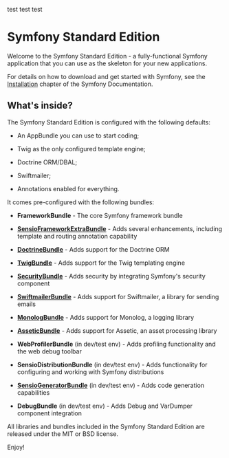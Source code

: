 test test test




Symfony Standard Edition
========================

Welcome to the Symfony Standard Edition - a fully-functional Symfony
application that you can use as the skeleton for your new applications.

For details on how to download and get started with Symfony, see the
[Installation][1] chapter of the Symfony Documentation.

What's inside?
--------------

The Symfony Standard Edition is configured with the following defaults:

  * An AppBundle you can use to start coding;

  * Twig as the only configured template engine;

  * Doctrine ORM/DBAL;

  * Swiftmailer;

  * Annotations enabled for everything.

It comes pre-configured with the following bundles:

  * **FrameworkBundle** - The core Symfony framework bundle

  * [**SensioFrameworkExtraBundle**][6] - Adds several enhancements, including
    template and routing annotation capability

  * [**DoctrineBundle**][7] - Adds support for the Doctrine ORM

  * [**TwigBundle**][8] - Adds support for the Twig templating engine

  * [**SecurityBundle**][9] - Adds security by integrating Symfony's security
    component

  * [**SwiftmailerBundle**][10] - Adds support for Swiftmailer, a library for
    sending emails

  * [**MonologBundle**][11] - Adds support for Monolog, a logging library

  * [**AsseticBundle**][12] - Adds support for Assetic, an asset processing
    library

  * **WebProfilerBundle** (in dev/test env) - Adds profiling functionality and
    the web debug toolbar

  * **SensioDistributionBundle** (in dev/test env) - Adds functionality for
    configuring and working with Symfony distributions

  * [**SensioGeneratorBundle**][13] (in dev/test env) - Adds code generation
    capabilities

  * **DebugBundle** (in dev/test env) - Adds Debug and VarDumper component
    integration

All libraries and bundles included in the Symfony Standard Edition are
released under the MIT or BSD license.

Enjoy!

[1]:  https://symfony.com/doc/2.7/book/installation.html
[6]:  https://symfony.com/doc/current/bundles/SensioFrameworkExtraBundle/index.html
[7]:  https://symfony.com/doc/2.7/book/doctrine.html
[8]:  https://symfony.com/doc/2.7/book/templating.html
[9]:  https://symfony.com/doc/2.7/book/security.html
[10]: https://symfony.com/doc/2.7/cookbook/email.html
[11]: https://symfony.com/doc/2.7/cookbook/logging/monolog.html
[12]: https://symfony.com/doc/2.7/cookbook/assetic/asset_management.html
[13]: https://symfony.com/doc/2.7/bundles/SensioGeneratorBundle/index.html
